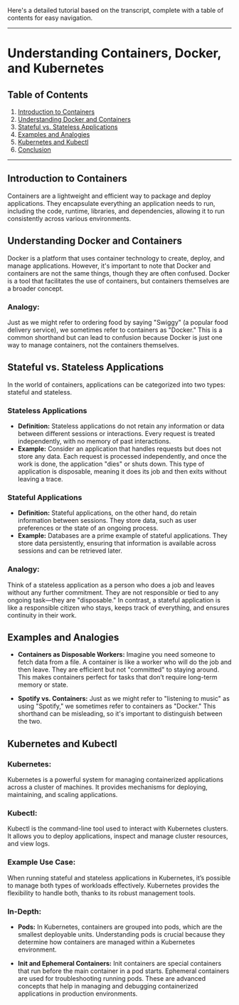 Here's a detailed tutorial based on the transcript, complete with a table of contents for easy navigation.

---

# **Understanding Containers, Docker, and Kubernetes**

## **Table of Contents**
1. [Introduction to Containers](#introduction-to-containers)
2. [Understanding Docker and Containers](#understanding-docker-and-containers)
3. [Stateful vs. Stateless Applications](#stateful-vs-stateless-applications)
4. [Examples and Analogies](#examples-and-analogies)
5. [Kubernetes and Kubectl](#kubernetes-and-kubectl)
6. [Conclusion](#conclusion)

---

## **Introduction to Containers**

Containers are a lightweight and efficient way to package and deploy applications. They encapsulate everything an application needs to run, including the code, runtime, libraries, and dependencies, allowing it to run consistently across various environments.

## **Understanding Docker and Containers**

Docker is a platform that uses container technology to create, deploy, and manage applications. However, it's important to note that Docker and containers are not the same things, though they are often confused. Docker is a tool that facilitates the use of containers, but containers themselves are a broader concept.

### **Analogy:**
Just as we might refer to ordering food by saying "Swiggy" (a popular food delivery service), we sometimes refer to containers as "Docker." This is a common shorthand but can lead to confusion because Docker is just one way to manage containers, not the containers themselves.

## **Stateful vs. Stateless Applications**

In the world of containers, applications can be categorized into two types: stateful and stateless.

### **Stateless Applications**
- **Definition:** Stateless applications do not retain any information or data between different sessions or interactions. Every request is treated independently, with no memory of past interactions.
- **Example:** Consider an application that handles requests but does not store any data. Each request is processed independently, and once the work is done, the application "dies" or shuts down. This type of application is disposable, meaning it does its job and then exits without leaving a trace.

### **Stateful Applications**
- **Definition:** Stateful applications, on the other hand, do retain information between sessions. They store data, such as user preferences or the state of an ongoing process.
- **Example:** Databases are a prime example of stateful applications. They store data persistently, ensuring that information is available across sessions and can be retrieved later.

### **Analogy:**
Think of a stateless application as a person who does a job and leaves without any further commitment. They are not responsible or tied to any ongoing task—they are "disposable." In contrast, a stateful application is like a responsible citizen who stays, keeps track of everything, and ensures continuity in their work.

## **Examples and Analogies**

- **Containers as Disposable Workers:** Imagine you need someone to fetch data from a file. A container is like a worker who will do the job and then leave. They are efficient but not "committed" to staying around. This makes containers perfect for tasks that don’t require long-term memory or state.
  
- **Spotify vs. Containers:** Just as we might refer to "listening to music" as using "Spotify," we sometimes refer to containers as "Docker." This shorthand can be misleading, so it's important to distinguish between the two.

## **Kubernetes and Kubectl**

### **Kubernetes:**
Kubernetes is a powerful system for managing containerized applications across a cluster of machines. It provides mechanisms for deploying, maintaining, and scaling applications.

### **Kubectl:**
Kubectl is the command-line tool used to interact with Kubernetes clusters. It allows you to deploy applications, inspect and manage cluster resources, and view logs.

### **Example Use Case:**
When running stateful and stateless applications in Kubernetes, it’s possible to manage both types of workloads effectively. Kubernetes provides the flexibility to handle both, thanks to its robust management tools.

### **In-Depth:**
- **Pods:** In Kubernetes, containers are grouped into pods, which are the smallest deployable units. Understanding pods is crucial because they determine how containers are managed within a Kubernetes environment.

- **Init and Ephemeral Containers:** Init containers are special containers that run before the main container in a pod starts. Ephemeral containers are used for troubleshooting running pods. These are advanced concepts that help in managing and debugging containerized applications in production environments.
